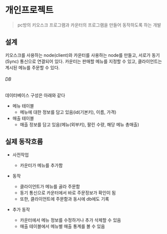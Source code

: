 # 개인프로젝트
> pc방의 키오스크 프로그램과 카운터의 프로그램을 만들어 동작하도록 하는 개발

## 설계
키오스크를 사용하는 node(client)와 카운터를 사용하는 node를 만들고, 서로가 동기(Sync) 통신으로 연결되어 있다. 카운터는 판매할 메뉴를 지정할 수 있고, 클라이언트는 계시된 메뉴를 주문할 수 있다.

###### DB
데이터베이스 구성은 아래와 같다
* 메뉴 테이블
  * 메뉴에 대한 정보를 담고 있음(id(기본키), 이름, 가격)
* 매출 테이블
  * 매출 정보를 담고 있음(메뉴(외부키), 팔린 수량, 해당 메뉴 총매출)

## 실제 동작흐름
* 사전작업
  * 카운터가 메뉴를 추가함

* 동작
  * 클라이언트가 메뉴를 골라 주문함
  * 동기 통신으로 카운터에서 바로 주문정보가 확인이 됨
  * 또한, 클라이언트에 주문함과 동시에 db에도 기록

* 추가 동작
  * 카운터에서 메뉴 정보를 수정하거나 추가 삭제할 수 있음
  * 매출 테이블에서 메뉴별 매출 통계를 볼 수 있음